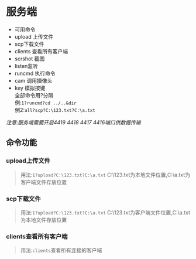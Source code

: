 # 服务端
+ 可用命令
+ upload 上传文件
+ scp下载文件
+ clients 查看所有客户端
+ scrshot 截图
+ listen监听
+ runcmd 执行命令
+ cam 调用摄像头
+ key 模拟按键  
全部命令用?分隔  
例:```1?runcmd?cd ../..&dir```  
例2:```all?scp?C:\123.txt?C:\a.txt```  

_注意:服务端需要开启4419 4418 4417 4416端口供数据传输_

## 命令功能
### upload上传文件
>用法:```1?upload?C:\123.txt?C:\a.txt``` C:\123.txt为本地文件位置,C:\a.txt为客户端文件存放位置  
### scp下载文件
>用法:```1?upload?C:\123.txt?C:\a.txt``` C:\123.txt为客户端文件位置,C:\a.txt为本地文件存放位置
### clients查看所有客户端
>用法:```clients```查看所有连接的客户端
